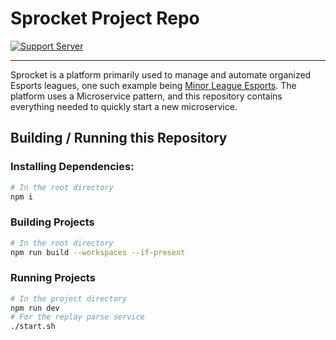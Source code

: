 # Sprocket Project Repo
[![Support Server](https://img.shields.io/discord/856290331279884288.svg?label=Discord&logo=Discord&colorB=7289da&style=for-the-badge)](https://discord.gg/vpEv3HJ)

---

Sprocket is a platform primarily used to manage and automate organized Esports leagues, one such example being [Minor League Esports](https://mlesports.gg).
The platform uses a Microservice pattern, and this repository contains everything needed to quickly start a new microservice.


## Building / Running this Repository

### Installing Dependencies:

```bash
# In the root directory
npm i
```

### Building Projects
```bash
# In the root directory
npm run build --workspaces --if-present
```

### Running Projects
```bash
# In the project directory
npm run dev
# For the replay parse service
./start.sh
```